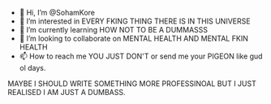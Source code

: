- 👋 Hi, I’m @SohamKore
- 👀 I’m interested in EVERY FKING THING THERE IS IN THIS UNIVERSE
- 🌱 I’m currently learning HOW NOT TO BE A DUMMASSS
- 💞️ I’m looking to collaborate on MENTAL HEALTH AND MENTAL FKIN HEALTH
- 📫 How to reach me YOU JUST DON'T or send me your PIGEON like gud ol days.

MAYBE I SHOULD WRITE SOMETHING MORE PROFESSINOAL BUT I JUST REALISED I AM JUST A DUMBASS. 

<!---
SohamKore/SohamKore is a ✨ special ✨ repository because its `README.md` (this file) appears on your GitHub profile.
You can click the Preview link to take a look at your changes.
--->
